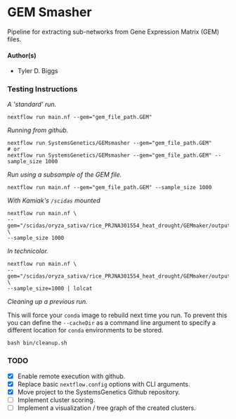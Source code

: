 # GEM Smasher

Pipeline for extracting sub-networks from Gene Expression
Matrix (GEM) files.

#### Author(s)
+ Tyler D. Biggs

### Testing Instructions

*A 'standard' run.*

```
nextflow run main.nf --gem="gem_file_path.GEM"
```

*Running from github.*
```
nextflow run SystemsGenetics/GEMsmasher --gem="gem_file_path.GEM"
# or
nextflow run SystemsGenetics/GEMsmasher --gem="gem_file_path.GEM" --sample_size 1000
```

*Run using a subsample of the GEM file.*

```
nextflow run main.nf --gem="gem_file_path.GEM" --sample_size 1000
```

*With Kamiak's `/scidas` mounted*

```
nextflow run main.nf \
--gem="/scidas/oryza_sativa/rice_PRJNA301554_heat_drought/GEMmaker/output/GEM/rice_heat_drought.GEM.FPKM.txt" \
--sample_size 1000
```

*In technicolor.*

```
nextflow run main.nf \
--gem="/scidas/oryza_sativa/rice_PRJNA301554_heat_drought/GEMmaker/output/GEM/rice_heat_drought.GEM.FPKM.txt" \
--sample_size=1000 | lolcat
```

*Cleaning up a previous run.*

This will force your `conda` image to rebuild next time you run. To
prevent this you can define the `--cacheDir` as a command line argument
to specify a different location for `conda` environments to be stored.

```
bash bin/cleanup.sh
```

### TODO

+ [x] Enable remote execution with github.
+ [x] Replace basic `nextflow.config` options with CLI arguments.
+ [x] Move project to the SystemsGenetics Github repository.
+ [ ] Implement cluster scoring.
+ [ ] Implement a visualization / tree graph of the created clusters.
